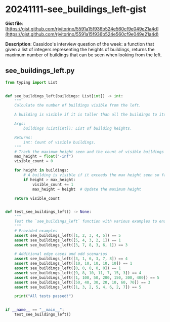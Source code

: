 # 20241111-see_buildings_left-gist

**Gist file**: [https://gist.github.com/rjvitorino/5591a15f936b524e560cf9e049e21a4d](https://gist.github.com/rjvitorino/5591a15f936b524e560cf9e049e21a4d)

**Description**: Cassidoo's interview question of the week: a function that given a list of integers representing the heights of buildings, returns the maximum number of buildings that can be seen when looking from the left.

## see_buildings_left.py

```Python
from typing import List


def see_buildings_left(buildings: List[int]) -> int:
    """
    Calculate the number of buildings visible from the left.

    A building is visible if it is taller than all the buildings to its left.

    Args:
        buildings (List[int]): List of building heights.

    Returns:
        int: Count of visible buildings.
    """
    # Track the maximum height seen and the count of visible buildings
    max_height = float("-inf")
    visible_count = 0

    for height in buildings:
        # A building is visible if it exceeds the max height seen so far
        if height > max_height:
            visible_count += 1
            max_height = height  # Update the maximum height

    return visible_count


def test_see_buildings_left() -> None:
    """
    Test the `see_buildings_left` function with various examples to ensure correctness.
    """
    # Provided examples
    assert see_buildings_left([1, 2, 3, 4, 5]) == 5
    assert see_buildings_left([5, 4, 3, 2, 1]) == 1
    assert see_buildings_left([3, 7, 8, 3, 6, 1]) == 3

    # Additional edge cases and odd scenarios
    assert see_buildings_left([3, 1, 6, 3, 7, 8]) == 4
    assert see_buildings_left([10, 10, 10, 10, 10]) == 1
    assert see_buildings_left([0, 0, 0, 0, 0]) == 1
    assert see_buildings_left([9, 8, 10, 11, 7, 15, 3]) == 4
    assert see_buildings_left([1, 100, 50, 200, 150, 300, 400]) == 5
    assert see_buildings_left([50, 40, 30, 20, 10, 60, 70]) == 3
    assert see_buildings_left([1, 3, 2, 5, 4, 6, 2, 7]) == 5

    print("All tests passed!")


if __name__ == "__main__":
    test_see_buildings_left()

```